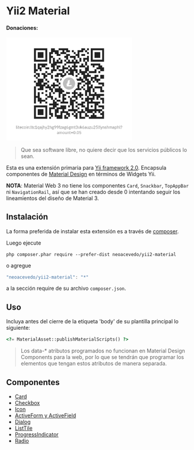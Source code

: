 Yii2 Material
============

#### Donaciones:

<img title="" src="Litecoin.jpg" alt="" width="339" data-align="center">

> Que sea software libre, no quiere decir que los servicios públicos lo sean. 

Esta es una extensión primaria para [Yii framework 2.0](https://www.yiiframework.com). Encapsula componentes de [Material Design](https://m3.material.io/) en términos de Widgets Yii.

**NOTA**: Material Web 3 no tiene los componentes `Card`, `Snackbar`, `TopAppBar` ni `NavigationRail`, así que se han creado desde 0 intentando seguir los lineamientos del diseño de Material 3.

Instalación
------------

La forma preferida de instalar esta extensión es a través de [composer](http://getcomposer.org/download/).

Luego ejecute

```
php composer.phar require --prefer-dist neoacevedo/yii2-material
```

o agregue

```js
"neoacevedo/yii2-material": "*"
```

a la sección require de su archivo `composer.json`.

Uso
----

Incluya antes del cierre de la etiqueta 'body' de su plantilla principal lo siguiente:

```php
<?= MaterialAsset::publishMaterialScripts() ?>
```

> Los data-* atributos programados no funcionan en Material Design Components para la web, por lo que se tendrán que programar los elementos que tengan estos atributos de manera separada.

Componentes
---

- [Card](docs/CARD.md)
- [Checkbox](docs/CHECKBOX.md)
- [Icon](docs/ICONBUTTON.md)
- [ActiveForm y ActiveField](docs/ACTIVEFORM.md)
- [Dialog](docs/DIALOG.md)
- [ListTile](docs/LISTTILE.md) 
- [ProgressIndicator](docs/PROGRESSINDICATOR.md) 
- [Radio](docs/RADIO.md)
